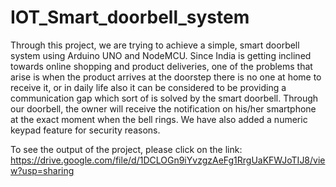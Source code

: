 # IOT_Smart_doorbell_system
Through this project, we are trying to achieve a simple, smart doorbell system using Arduino UNO and NodeMCU. Since India is getting inclined towards online shopping and product deliveries, one of the problems that arise is when the product arrives at the doorstep there is no one at home to receive it, or in daily life also it can be considered to be providing a communication gap which sort of is solved by the smart doorbell. Through our doorbell, the owner will receive the notification on his/her smartphone at the exact moment when the bell rings. We have also added a numeric keypad feature for security reasons.

To see the output of the project, please click on the link:
https://drive.google.com/file/d/1DCLOGn9iYvzgzAeFg1RrgUaKFWJoTIJ8/view?usp=sharing
